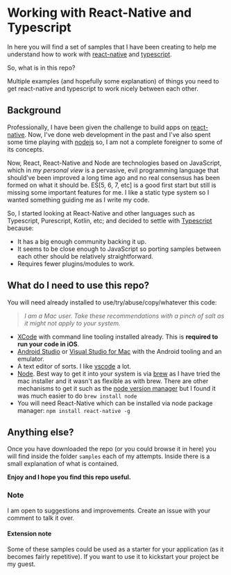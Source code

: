 # Working with React-Native and Typescript

In here you will find a set of samples that I have been creating to help me understand how to work with [react-native](https://facebook.github.io/react-native/) and [typescript](https://www.typescriptlang.org/).

So, what is in this repo?

Multiple examples (and hopefully some explanation) of things you need to get react-native and typescript to work nicely between each other.

## Background

Professionally, I have been given the challenge to build apps on [react-native](https://facebook.github.io/react-native/). Now, I've done web development in the past and I've also spent some time playing with [nodejs](https://nodejs.org/en/) so, I am not a complete foreigner to some of its concepts.

Now, React, React-Native and Node are technologies based on JavaScript, which in _my personal view_ is a pervasive, evil programming language that should've been improved a long time ago and no real consensus has been formed on what it should be. ES[5, 6, 7, etc] is a good first start but still is missing some important features for me. I like a static type system so I wanted something guiding me as I write my code.

So, I started looking at React-Native and other languages such as Typescript, Purescript, Kotlin, etc; and decided to settle with [Typescript](https://www.typescriptlang.org/) because:

- It has a big enough community backing it up.
- It seems to be close enough to JavaScript so porting samples between each other should be relatively straightforward.
- Requires fewer plugins/modules to work.

## What do I need to use this repo?

You will need already installed to use/try/abuse/copy/whatever this code:

> _I am a Mac user. Take these recommendations with a pinch of salt as it might not apply to your system._

- [XCode](https://developer.apple.com/xcode/) with command line tooling installed already. This is **required to run your code in iOS**.
- [Android Studio](https://developer.android.com/studio/index.html) or  [Visual Studio for Mac](https://docs.microsoft.com/en-us/visualstudio/mac/) with the Android tooling and an emulator.
- A text editor of sorts. I like [vscode](https://code.visualstudio.com/) a lot.
- [Node](https://nodejs.org/en/). Best way to get it into your system is via [brew](https://brew.sh/) as I have tried the mac installer and it wasn't as flexible as with brew. There are other mechanisms to get it such as the [node version manager](https://github.com/creationix/nvm/blob/master/README.md) but I found it was much easier to do `brew install node`
- You will need React-Native which can be installed via node package manager: `npm install react-native -g`

## Anything else?

Once you have downloaded the repo (or you could browse it in here) you will find inside the folder `samples` each of my attempts. Inside there is a small explanation of what is contained.

**Enjoy and I hope you find this repo useful.**

### Note

I am open to suggestions and improvements. Create an issue with your comment to talk it over.

#### Extension note

Some of these samples could be used as a starter for your application (as it becomes fairly repetitive). If you want to use it to kickstart your project be my guest.
